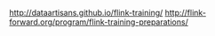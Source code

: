 http://dataartisans.github.io/flink-training/
http://flink-forward.org/program/flink-training-preparations/

